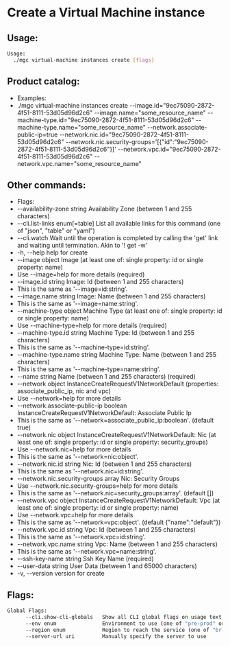 # Create a Virtual Machine instance

## Usage:
```bash
Usage:
  ./mgc virtual-machine instances create [flags]
```

## Product catalog:
- Examples:
- ./mgc virtual-machine instances create --image.id="9ec75090-2872-4f51-8111-53d05d96d2c6" --image.name="some_resource_name" --machine-type.id="9ec75090-2872-4f51-8111-53d05d96d2c6" --machine-type.name="some_resource_name" --network.associate-public-ip=true --network.nic.id="9ec75090-2872-4f51-8111-53d05d96d2c6" --network.nic.security-groups='[{"id":"9ec75090-2872-4f51-8111-53d05d96d2c6"}]' --network.vpc.id="9ec75090-2872-4f51-8111-53d05d96d2c6" --network.vpc.name="some_resource_name"

## Other commands:
- Flags:
- --availability-zone string              Availability Zone (between 1 and 255 characters)
- --cli.list-links enum[=table]           List all available links for this command (one of "json", "table" or "yaml")
- --cli.watch                             Wait until the operation is completed by calling the 'get' link and waiting until termination. Akin to '! get -w'
- -h, --help                                  help for create
- --image object                          Image (at least one of: single property: id or single property: name)
- Use --image=help for more details (required)
- --image.id string                       Image: Id (between 1 and 255 characters)
- This is the same as '--image=id:string'.
- --image.name string                     Image: Name (between 1 and 255 characters)
- This is the same as '--image=name:string'.
- --machine-type object                   Machine Type (at least one of: single property: id or single property: name)
- Use --machine-type=help for more details (required)
- --machine-type.id string                Machine Type: Id (between 1 and 255 characters)
- This is the same as '--machine-type=id:string'.
- --machine-type.name string              Machine Type: Name (between 1 and 255 characters)
- This is the same as '--machine-type=name:string'.
- --name string                           Name (between 1 and 255 characters) (required)
- --network object                        InstanceCreateRequestV1NetworkDefault (properties: associate_public_ip, nic and vpc)
- Use --network=help for more details
- --network.associate-public-ip boolean   InstanceCreateRequestV1NetworkDefault: Associate Public Ip
- This is the same as '--network=associate_public_ip:boolean'. (default true)
- --network.nic object                    InstanceCreateRequestV1NetworkDefault: Nic (at least one of: single property: id or single property: security_groups)
- Use --network.nic=help for more details
- This is the same as '--network=nic:object'.
- --network.nic.id string                 Nic: Id (between 1 and 255 characters)
- This is the same as '--network.nic=id:string'.
- --network.nic.security-groups array     Nic: Security Groups
- Use --network.nic.security-groups=help for more details
- This is the same as '--network.nic=security_groups:array'. (default [])
- --network.vpc object                    InstanceCreateRequestV1NetworkDefault: Vpc (at least one of: single property: id or single property: name)
- Use --network.vpc=help for more details
- This is the same as '--network=vpc:object'. (default {"name":"default"})
- --network.vpc.id string                 Vpc: Id (between 1 and 255 characters)
- This is the same as '--network.vpc=id:string'.
- --network.vpc.name string               Vpc: Name (between 1 and 255 characters)
- This is the same as '--network.vpc=name:string'.
- --ssh-key-name string                   Ssh Key Name (required)
- --user-data string                      User Data (between 1 and 65000 characters)
- -v, --version                               version for create

## Flags:
```bash
Global Flags:
      --cli.show-cli-globals   Show all CLI global flags on usage text
      --env enum               Environment to use (one of "pre-prod" or "prod") (default "prod")
      --region enum            Region to reach the service (one of "br-mgl1", "br-ne1" or "br-se1") (default "br-se1")
      --server-url uri         Manually specify the server to use
```

